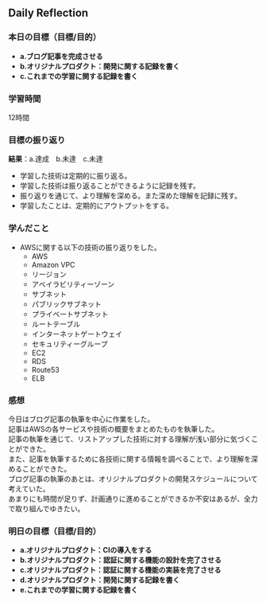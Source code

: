 ## Daily Reflection

### 本日の目標（目標/目的）
- **a.ブログ記事を完成させる**  
- **b.オリジナルプロダクト：開発に関する記録を書く**  
- **c.これまでの学習に関する記録を書く**  


### 学習時間
12時間

### 目標の振り返り
**結果**：a.達成　b.未達　c.未達

- 学習した技術は定期的に振り返る。
- 学習した技術は振り返ることができるように記録を残す。
- 振り返りを通じて、より理解を深める。また深めた理解を記録に残す。
- 学習したことは、定期的にアウトプットをする。

### 学んだこと
- AWSに関する以下の技術の振り返りをした。
  - AWS
  - Amazon VPC
  - リージョン
  - アベイラビリティーゾーン
  - サブネット
  - パブリックサブネット
  - プライベートサブネット
  - ルートテーブル
  - インターネットゲートウェイ
  - セキュリティーグループ
  - EC2
  - RDS
  - Route53
  - ELB

### 感想
今日はブログ記事の執筆を中心に作業をした。  
記事はAWSの各サービスや技術の概要をまとめたものを執筆した。  
記事の執筆を通じて、リストアップした技術に対する理解が浅い部分に気づくことができた。  
また、記事を執筆するために各技術に関する情報を調べることで、より理解を深めることができた。  
ブログ記事の執筆のあとは、オリジナルプロダクトの開発スケジュールについて考えていた。  
あまりにも時間が足りず、計画通りに進めることができるか不安はあるが、全力で取り組んでゆきたい。  

### 明日の目標（目標/目的）
- **a.オリジナルプロダクト：CIの導入をする**  
- **b.オリジナルプロダクト：認証に関する機能の設計を完了させる**  
- **c.オリジナルプロダクト：認証に関する機能の実装を完了させる**  
- **d.オリジナルプロダクト：開発に関する記録を書く**  
- **e.これまでの学習に関する記録を書く**  